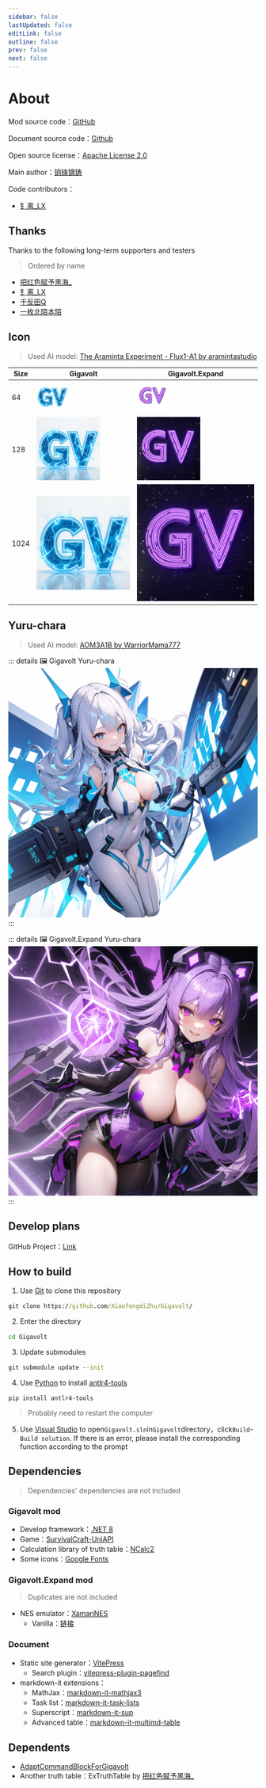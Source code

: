 ```yaml
---
sidebar: false
lastUpdated: false
editLink: false
outline: false
prev: false
next: false
---
```


# About

Mod source code：[GitHub](https://github.com/XiaofengdiZhu/Gigavolt/)

Document source code：[Github](https://github.com/XiaofengdiZhu/GigavoltDoc/)

Open source license：[Apache License 2.0](https://github.com/XiaofengdiZhu/Gigavolt/blob/main/LICENSE.txt)

Main author：[销锋镝铸](https://github.com/XiaofengdiZhu)

Code contributors：

* [钅离_LX](https://github.com/CS-LX)

<!--@include: ./parts/feedback.md-->

## Thanks

Thanks to the following long-term supporters and testers
> Ordered by name

* [把红色赋予黑海_](https://gitee.com/THPRC)
* [钅离_LX](https://github.com/CS-LX)
* [千反田Q](https://tieba.baidu.com/home/main/?id=tb.1.8655ef45.iDFQv1eGqmen_1Lqsi_BUg)
* [一枚北陌本陌](https://space.bilibili.com/1766875450)

## Icon

> Used AI model: [The Araminta Experiment - Flux1-A1 by aramintastudio](https://civitai.com/models/463163?modelVersionId=742904)

<table :class="$style.table_align_center">
    <thead>
        <tr>
            <th>Size</th>
            <th>Gigavolt</th>
            <th>Gigavolt.Expand</th>
        </tr>
    </thead>
    <tbody>
        <tr>
            <td>64</td>
            <td><img src="../public/logo_light_64.webp" alt="Gigavolt 64*64 Icon" /></td>
            <td><img src="../public/logo_dark_64.webp" alt="Gigavolt.Expand 64*64 Icon" /></td>
        </tr>
        <tr>
            <td>128</td>
            <td><img src="../public/logo_light_128.webp" alt="Gigavolt 128*128 Icon" /></td>
            <td><img src="../public/logo_dark_128.webp" alt="Gigavolt.Expand 128*128 Icon" /></td>
        </tr>
        <tr>
            <td>1024</td>
            <td><img src="../public/logo_light_1024.webp" alt="Gigavolt 1024*1024 Icon" /></td>
            <td><img src="../public/logo_dark_1024.webp" alt="Gigavolt.Expand 1024*1024 Icon" /></td>
        </tr>
    </tbody>
</table>

## Yuru-chara

> Used AI model: [AOM3A1B by WarriorMama777](https://huggingface.co/WarriorMama777/OrangeMixs#aom3a1b)

::: details 🖼️ Gigavolt Yuru-chara
![Gigavolt Yuru-chara](../public/images/poster-girl/GigavoltPosterGirl.webp)
:::

::: details 🖼️ Gigavolt.Expand Yuru-chara
![Gigavolt.Expand Yuru-chara](../public/images/poster-girl/GigavoltExpandPosterGirl.webp)
:::

## Develop plans

GitHub Project：[Link](https://github.com/users/XiaofengdiZhu/projects/1/views/1)

## How to build

1. Use [Git](https://git-scm.com/downloads) to clone this repository

```bat
git clone https://github.com/XiaofengdiZhu/Gigavolt/
```

2. Enter the directory

```bat
cd Gigavolt
```

3. Update submodules

```bat
git submodule update --init
```

4. Use [Python](https://www.python.org/downloads/) to install [antlr4-tools](https://github.com/antlr/antlr4-tools)

```
pip install antlr4-tools
```

> Probably need to restart the computer

5. Use [Visual Studio](https://visualstudio.microsoft.com/) to open`Gigavolt.sln`in`Gigavolt`directory，click`Build`-`Build solution`. If there is an error, please install the corresponding function according to the prompt

## Dependencies

> Dependencies' dependencies are not included

### Gigavolt mod

* Develop framework：[.NET 8](https://dotnet.microsoft.com/)
* Game：[SurvivalCraft-UniAPI](https://gitee.com/THPRC/survivalcraft-api)
* Calculation library of truth table：[NCalc2](https://github.com/XiaofengdiZhu/NCalc2)
* Some icons：[Google Fonts](https://fonts.google.com/icons)

### Gigavolt.Expand mod

> Duplicates are not included

* NES emulator：[XamariNES](https://github.com/XiaofengdiZhu/Gigavolt/tree/main/Gigavolt.Expand/reference/XamariNES)
    * Vanilla：[链接](https://github.com/enusbaum/XamariNES)

### Document

* Static site generator：[VitePress](https://vitepress.dev/)
    * Search plugin：[vitepress-plugin-pagefind](https://github.com/ATQQ/sugar-blog/tree/master/packages/vitepress-plugin-pagefind)
* markdown-it extensions：
    * MathJax：[markdown-it-mathjax3](https://github.com/nzt/markdown-it-mathjax3#readme)
    * Task list：[markdown-it-task-lists](https://github.com/revin/markdown-it-task-lists#readme)
    * Superscript：[markdown-it-sup](https://github.com/markdown-it/markdown-it-sup#readme)
    * Advanced table：[markdown-it-multimd-table](https://github.com/redbug312/markdown-it-multimd-table#readme)

## Dependents

* [AdaptCommandBlockForGigavolt](https://github.com/XiaofengdiZhu/AdaptCommandBlockForGigavolt)
* Another truth table：ExTruthTable by [把红色赋予黑海_](https://gitee.com/THPRC)

<style module>
.table_align_center {
    & th {
        text-align: center;
    }
    & td {
        text-align: center;
        & img {
            margin: auto;
        }
    }
}
</style>